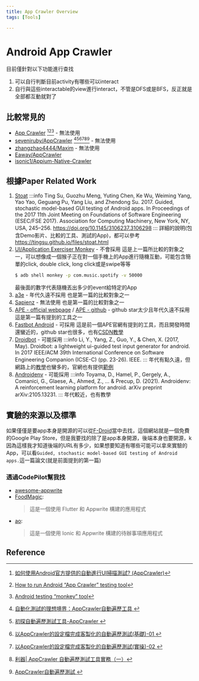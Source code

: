 ```yaml
---
title: App Crawler Overview
tags: [Tools]

---
```


# Android App Crawler
目前僅針對以下功能進行查找
1. 可以自行判斷目前activity有哪些可以interact
2. 自行與這些interactable的view進行interact，不管是DFS或是BFS，反正就是全部都互動就對了

## 比較常見的
* [App Crawler](https://developer.android.com/studio/test/other-testing-tools/app-crawler) [^app_crawler-1][^app_crawler-2][^app_crawler-3] - 無法使用
* [seveniruby/AppCrawler](https://github.com/seveniruby/AppCrawler) [^appcrawler-0][^appcrawler-1][^appcrawler-2][^appcrawler-3][^appcrawler-4][^appcrawler-5] - 無法使用
* [zhangzhao4444/Maxim](https://github.com/zhangzhao4444/Maxim) - 無法使用
* [Eaway/AppCrawler](https://github.com/Eaway/AppCrawler)
* [isonic1/Appium-Native-Crawler](https://github.com/isonic1/Appium-Native-Crawler)

## 根據Paper Related Work
1. [Stoat](https://github.com/tingsu/Stoat)
    :::info
    Ting Su, Guozhu Meng, Yuting Chen, Ke Wu, Weiming Yang, Yao Yao, Geguang Pu, Yang Liu, and Zhendong Su. 2017. Guided, stochastic model-based GUI testing of Android apps. In Proceedings of the 2017 11th Joint Meeting on Foundations of Software Engineering (ESEC/FSE 2017). Association for Computing Machinery, New York, NY, USA, 245–256. https://doi.org/10.1145/3106237.3106298
    :::
    詳細的說明(包含Demo影片、比較的工具、測試的App)，都可以參考 https://tingsu.github.io/files/stoat.html
2. [UI/Application Exerciser Monkey](https://developer.android.com/studio/test/other-testing-tools/monkey) - 不會採用
    這是上一篇所比較的對象之一，可以想像成一個猴子正在對一個手機上的App進行隨機互動，可能包含簡單的click, double click, long click或是swipe等等
    ```bash
    $ adb shell monkey -p com.music.spotify -v 50000
    ```
    最後面的數字代表隨機丟出多少的event給特定的App
3. [a3e](https://github.com/tanzirul/a3e) - 年代久遠不採用
    也是第一篇的比較對象之一
4. [Sapienz](https://github.com/Rhapsod/sapienz) - 無法使用
    也是第一篇的比較對象之一
5. [APE - official webpage](http://gutianxiao.com/ape/) / [APE - github](https://github.com/tianxiaogu/ape) - github star太少且年代久遠不採用
    這是第一篇有提到的工具之一
6. [Fastbot Android](https://github.com/bytedance/Fastbot_Android) - 可採用
    這是前一個APE官網有提到的工具，而且開發時間還蠻近的，github star也很多，也有[CSDN教學](https://blog.csdn.net/u010698107/article/details/127347704)
7. [Droidbot](https://github.com/honeynet/droidbot) - 可能採用
    :::info
    Li, Y., Yang, Z., Guo, Y., & Chen, X. (2017, May). Droidbot: a lightweight ui-guided test input generator for android. In 2017 IEEE/ACM 39th International Conference on Software Engineering Companion (ICSE-C) (pp. 23-26). IEEE.
    :::
    年代有點久遠，但網路上的[教學](https://juejin.cn/post/7316582773434204171)也蠻多的，官網也有提供[範例](http://honeynet.github.io/droidbot/report_com.yelp.android/)
8. [Androidenv](https://github.com/google-deepmind/android_env) - 可能採用
    :::info
    Toyama, D., Hamel, P., Gergely, A., Comanici, G., Glaese, A., Ahmed, Z., ... & Precup, D. (2021). Androidenv: A reinforcement learning platform for android. arXiv preprint arXiv:2105.13231.
    :::
    年代較近，也有教學
## 實驗的來源以及標準
如果僅僅是要app本身是開源的可以從[F-Droid](https://f-droid.org/zh_Hant/)當中去找，這個網站就是一個免費的Google Play Store，但是我要找的除了是app本身開源，後端本身也要開源，k因為這樣我才知道後端的URL有多少，如果想要知道有哪些可能可以拿來實驗的App，可以看`Guided, stochastic model-based GUI testing of Android apps.`這一篇論文(就是前面提到的第一篇)
### 透過CodePilot幫我找
* [awesome-appwrite](https://github.com/appwrite/awesome-appwrite)
* [FoodMagic](https://github.com/Sameerkash/FoodMagic):
    > 這是一個使用 Flutter 和 Appwrite 構建的應用程式
* [ao](https://github.com/klaudiosinani/ao):
    > 這是一個使用 Ionic 和 Appwrite 構建的待辦事項應用程式
## Reference
[^app_crawler-1]:[如何使用Android官方提供的自動進行UI掃描測試? (AppCrawler)](https://jefflin1982.medium.com/%E5%A6%82%E4%BD%95%E4%BD%BF%E7%94%A8android%E5%AE%98%E6%96%B9%E6%8F%90%E4%BE%9B%E7%9A%84%E8%87%AA%E5%8B%95%E9%80%B2%E8%A1%8Cui%E6%8E%83%E6%8F%8F%E6%B8%AC%E8%A9%A6-appcrawler-a05c9ac3c07)
[^app_crawler-2]:[How to run Android “App Crawler” testing tool](https://medium.com/@denysiakimov/how-to-run-android-app-crawler-testing-tool-a0d6f387e89e)
[^app_crawler-3]:[Android testing “monkey” tool](https://medium.com/@denysiakimov/android-testing-monkey-tool-6f2457abec2b)
[^appcrawler-0]:[ 自動化測試的理想境界：AppCrawler自動遍歷工具 ](https://juejin.cn/post/6844903660795723789?searchId=202408021423471F784573A4037DEC4905)
[^appcrawler-1]:[ 初探自動遍歷測試工具-AppCrawler ](https://juejin.cn/post/6844903573864595463?searchId=202408021423471F784573A4037DEC4905)
[^appcrawler-2]:[ 以AppCrawler的設定檔完成客製化的自動遍歷測試(基礎)-01 ](https://juejin.cn/post/6844904008906178567?searchId=202408021423471F784573A4037DEC4905)
[^appcrawler-3]:[ 以AppCrawler的設定檔完成客製化的自動遍歷測試(實操)-02 ](https://juejin.cn/post/6844904013528301576?searchId=202408021423471F784573A4037DEC4905)
[^appcrawler-4]:[利器| AppCrawler 自動遍歷測試工具實務（一）](https://juejin.cn/post/7194260503743430715)
[^appcrawler-5]:[AppCrawler自動遍歷測試 ](https://blog.csdn.net/u010698107/article/details/111438820)